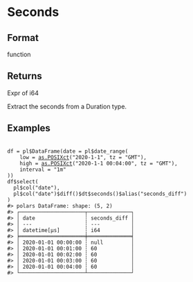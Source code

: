 # Seconds

## Format

function

## Returns

Expr of i64

Extract the seconds from a Duration type.

## Examples

<pre class='r-example'> <code> <span class='r-in'><span></span></span>
<span class='r-in'><span><span class='va'>df</span> <span class='op'>=</span> <span class='va'>pl</span><span class='op'>$</span><span class='fu'>DataFrame</span><span class='op'>(</span>date <span class='op'>=</span> <span class='va'>pl</span><span class='op'>$</span><span class='fu'>date_range</span><span class='op'>(</span></span></span>
<span class='r-in'><span>    low <span class='op'>=</span> <span class='fu'><a href='https://rdrr.io/r/base/as.POSIXlt.html'>as.POSIXct</a></span><span class='op'>(</span><span class='st'>"2020-1-1"</span>, tz <span class='op'>=</span> <span class='st'>"GMT"</span><span class='op'>)</span>,</span></span>
<span class='r-in'><span>    high <span class='op'>=</span> <span class='fu'><a href='https://rdrr.io/r/base/as.POSIXlt.html'>as.POSIXct</a></span><span class='op'>(</span><span class='st'>"2020-1-1 00:04:00"</span>, tz <span class='op'>=</span> <span class='st'>"GMT"</span><span class='op'>)</span>,</span></span>
<span class='r-in'><span>    interval <span class='op'>=</span> <span class='st'>"1m"</span></span></span>
<span class='r-in'><span><span class='op'>)</span><span class='op'>)</span></span></span>
<span class='r-in'><span><span class='va'>df</span><span class='op'>$</span><span class='fu'>select</span><span class='op'>(</span></span></span>
<span class='r-in'><span>  <span class='va'>pl</span><span class='op'>$</span><span class='fu'>col</span><span class='op'>(</span><span class='st'>"date"</span><span class='op'>)</span>,</span></span>
<span class='r-in'><span>  <span class='va'>pl</span><span class='op'>$</span><span class='fu'>col</span><span class='op'>(</span><span class='st'>"date"</span><span class='op'>)</span><span class='op'>$</span><span class='fu'>diff</span><span class='op'>(</span><span class='op'>)</span><span class='op'>$</span><span class='va'>dt</span><span class='op'>$</span><span class='fu'>seconds</span><span class='op'>(</span><span class='op'>)</span><span class='op'>$</span><span class='fu'>alias</span><span class='op'>(</span><span class='st'>"seconds_diff"</span><span class='op'>)</span></span></span>
<span class='r-in'><span><span class='op'>)</span></span></span>
<span class='r-out co'><span class='r-pr'>#&gt;</span> polars DataFrame: shape: (5, 2)</span>
<span class='r-out co'><span class='r-pr'>#&gt;</span> ┌─────────────────────┬──────────────┐</span>
<span class='r-out co'><span class='r-pr'>#&gt;</span> │ date                ┆ seconds_diff │</span>
<span class='r-out co'><span class='r-pr'>#&gt;</span> │ ---                 ┆ ---          │</span>
<span class='r-out co'><span class='r-pr'>#&gt;</span> │ datetime[μs]        ┆ i64          │</span>
<span class='r-out co'><span class='r-pr'>#&gt;</span> ╞═════════════════════╪══════════════╡</span>
<span class='r-out co'><span class='r-pr'>#&gt;</span> │ 2020-01-01 00:00:00 ┆ null         │</span>
<span class='r-out co'><span class='r-pr'>#&gt;</span> │ 2020-01-01 00:01:00 ┆ 60           │</span>
<span class='r-out co'><span class='r-pr'>#&gt;</span> │ 2020-01-01 00:02:00 ┆ 60           │</span>
<span class='r-out co'><span class='r-pr'>#&gt;</span> │ 2020-01-01 00:03:00 ┆ 60           │</span>
<span class='r-out co'><span class='r-pr'>#&gt;</span> │ 2020-01-01 00:04:00 ┆ 60           │</span>
<span class='r-out co'><span class='r-pr'>#&gt;</span> └─────────────────────┴──────────────┘</span>
 </code></pre>